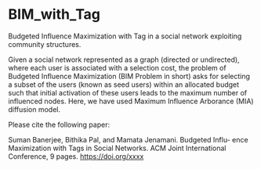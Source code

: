 # BIM_with_Tag
Budgeted Influence Maximization with Tag in a social network exploiting community structures.

Given a social network represented as a graph (directed or undirected), where each user is associated with a selection cost, the problem of Budgeted Influence Maximization (BIM Problem in short) asks for selecting a subset of the users (known as seed users) within
an allocated budget such that initial activation of these users leads to the maximum number of influenced nodes. 
Here, we have used Maximum Influence Arborance (MIA) diffusion model. 

Please cite the following paper:

Suman Banerjee, Bithika Pal, and Mamata Jenamani. Budgeted Influ-
ence Maximization with Tags in Social Networks. 
ACM Joint International Conference, 9 pages. https://doi.org/xxxx
